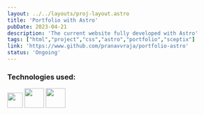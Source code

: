 ```yaml
---
layout: ../../layouts/proj-layout.astro
title: 'Portfolio with Astro'
pubDate: 2023-04-21
description: 'The current website fully developed with Astro'
tags: ["html","project","css","astro","portfolio","sceptix"]
link: 'https://www.github.com/pranavvraja/portfolio-astro'
status: 'Ongoing'
---
```




<h3>Technologies used:</h3>
<img src="/astro-icon-light.svg" width=35px padding=3px>
<img src="/html.png" width=45px>
<img src="/css.png" width=45px>
